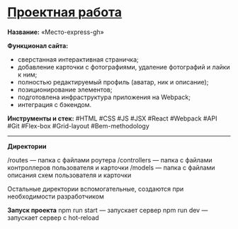 # [Проектная работа](https://mea6ea6.github.io/express-mesto-gha/)  

__Название:__ «Место-express-gh»  

__Функционал сайта:__  

- сверстанная интерактивная страничка;
- добавление карточки с фотографиями, удаление фотографий и лайки к ним;
- полностью редактируемый профиль (аватар, ник и описание);
- позиционирование элементов;
- подготовлена инфраструктура приложения на Webpack;
- интеграция с бэкендом.

__Инструменты и стек:__ #HTML #CSS #JS #JSX #React #Webpack #API #Git #Flex-box #Grid-layout #Bem-methodology

------

__Директории__  

/routes — папка с файлами роутера
/controllers — папка с файлами контроллеров пользователя и карточки
/models — папка с файлами описания схем пользователя и карточки

Остальные директории вспомогательные, создаются при необходимости разработчиком

__Запуск проекта__
npm run start — запускает сервер
npm run dev — запускает сервер с hot-reload